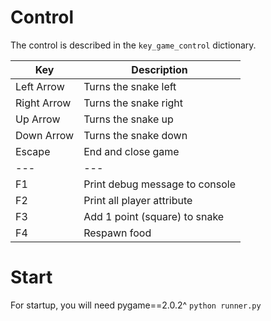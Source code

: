 # Control
The control is described in the `key_game_control` dictionary.

| Key   | Description   |
|	---	|	---	        |
|Left Arrow  |  Turns the snake left  |
|Right Arrow |  Turns the snake right  |
|Up Arrow    |  Turns the snake up  |
|Down Arrow  |  Turns the snake down  |
|Escape      |  End and close game  |
|	---	|	---	        |
|F1      |  Print debug message to console  |
|F2      |  Print all player attribute  |
|F3      |  Add 1 point (square) to snake  |
|F4      |  Respawn food  |

# Start
For startup, you will need pygame==2.0.2^
```python runner.py```

